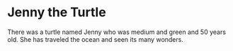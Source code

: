 # Jenny the Turtle

There was a turtle named Jenny who was medium and green and 50 years old.
She has traveled the ocean and seen its many wonders.